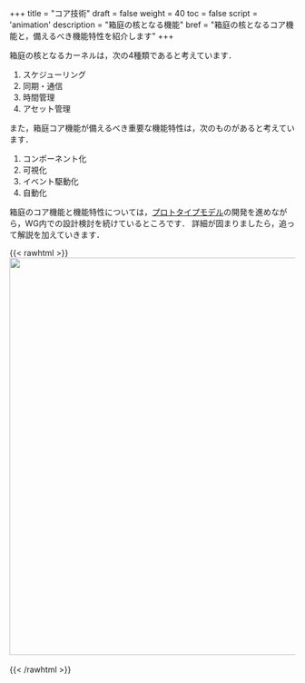 +++
title = "コア技術"
draft = false
weight = 40
toc = false
script = 'animation'
description = "箱庭の核となる機能"
bref = "箱庭の核となるコア機能と，備えるべき機能特性を紹介します"
+++

箱庭の核となるカーネルは，次の4種類であると考えています．
1. スケジューリング
2. 同期・通信
3. 時間管理
4. アセット管理

また，箱庭コア機能が備えるべき重要な機能特性は，次のものがあると考えています．
1. コンポーネント化
2. 可視化
3. イベント駆動化
4. 自動化

箱庭のコア機能と機能特性については，[プロトタイプモデル](/prototypes/)の開発を進めながら，WG内での設計検討を続けているところです．
詳細が固まりましたら，追って解説を加えていきます．

{{< rawhtml >}}
<img src="/hakoniwa/img/docs/core1.png" width="700">
<br>
<br>
{{< /rawhtml >}}

